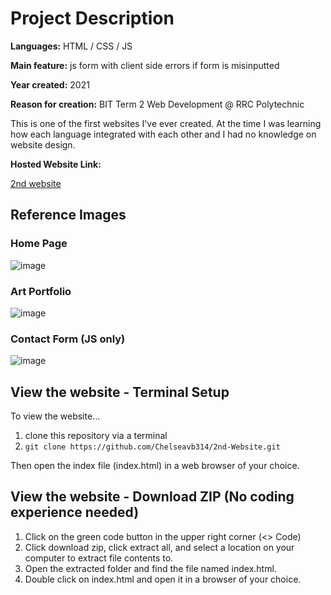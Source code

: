 # Project Description
<p><b>Languages:</b> HTML / CSS / JS</p>
<p><b>Main feature:</b> js form with client side errors if form is misinputted</p> 
<p><b>Year created:</b> 2021</p>
<p><b>Reason for creation:</b> BIT Term 2 Web Development @ RRC Polytechnic</p>
<p>This is one of the first websites I've ever created. At the time I was learning how each language integrated with each other and I had no knowledge on website design.</p>
<p><b>Hosted Website Link:</b>

[2nd website](https://chelseavb314.github.io/2nd-Website/)

## Reference Images
### Home Page
![image](https://github.com/Chelseavb314/2nd-Website/assets/55150598/281cbd2b-bd6f-4646-90fd-697e2383d3b9)
<br>
### Art Portfolio
![image](https://github.com/Chelseavb314/2nd-Website/assets/55150598/8fb77e4f-4f9a-498c-a0bc-7314778d93e9)
<br>
### Contact Form (JS only)
![image](https://github.com/Chelseavb314/2nd-Website/assets/55150598/e8acbf82-4e61-4c66-89f9-0eb6628d2cb8)

## View the website - Terminal Setup
To view the website...<br>
1) clone this repository via a terminal<br>
2) ```git clone https://github.com/Chelseavb314/2nd-Website.git```

Then open the index file (index.html) in a web browser of your choice.

## View the website - Download ZIP (No coding experience needed)
1) Click on the green code button in the upper right corner (<> Code)
2) Click download zip, click extract all, and select a location on your computer to extract file contents to.
3) Open the extracted folder and find the file named index.html.
4) Double click on index.html and open it in a browser of your choice.
